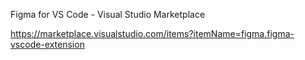 <!--
title:   VS Code で Figma を開く
tags:    VSCode,figma
id:      025cb5085fd116616d8b
private: true
-->
Figma for VS Code - Visual Studio Marketplace

https://marketplace.visualstudio.com/items?itemName=figma.figma-vscode-extension